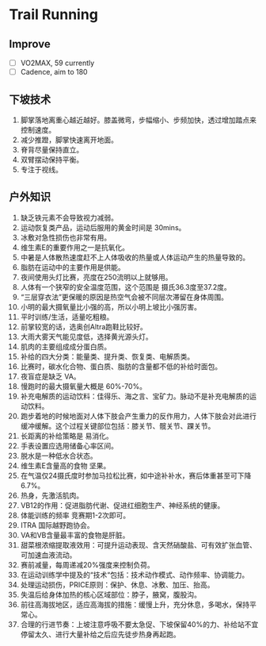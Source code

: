 # Trail Running

## Improve
 
- [ ] VO2MAX, 59 currently
- [ ] Cadence, aim to 180

## 下坡技术

1. 脚掌落地离重心越近越好。膝盖微弯，步幅缩小、步频加快，透过增加踏点来控制速度。
2. 减少推蹬，脚掌快速离开地面。
3. 脊背尽量保持直立。
4. 双臂摆动保持平衡。
5. 专注于视线。

## 户外知识

1. 缺乏铁元素不会导致视力减弱。
2. 运动恢复类产品，运动后服用的黄金时间是 30mins。
3. 冰敷对急性损伤也非常有用。
4. 维生素E的重要作用之一是抗氧化。
5. 中暑是人体散热速度赶不上人体吸收的热量或人体运动产生的热量导致的。
6. 脂肪在运动中的主要作用是供能。
7. 夜间使用头灯比赛，亮度在250流明以上就够用。
8. 人体有一个狭窄的安全温度范围，这个范围是 摄氏36.3度至37.2度。
9. “三层穿衣法”更保暖的原因是热空气会被不同层次滞留在身体周围。
10. 小明的最大摄氧量比小强的高，所以小明上坡比小强厉害。
11. 平时训练/生活，适量吃粗粮。
12. 前掌较宽的话，选奥创Altra跑鞋比较好。
13. 大雨大雾天气能见度低，选择黄光源头灯。
14. 肌肉的主要组成成分蛋白质。
15. 补给的四大分类：能量类、提升类、恢复类、电解质类。
16. 比赛时，碳水化合物、蛋白质、脂肪的含量都不低的补给时面包。
17. 夜盲症是缺乏 VA。
18. 慢跑时的最大摄氧量大概是 60%-70%。
19. 补充电解质的运动饮料：佳得乐、海之言、宝矿力。脉动不是补充电解质的运动饮料。
20. 跑步着地的时候地面对人体下肢会产生重力的反作用力，人体下肢会对此进行缓冲缓解。这个过程关键部位包括：膝关节、髋关节、踝关节。
21. 长距离的补给策略是 易消化。
22. 手表设置应选用储备心率区间。
23. 脱水是一种低水合状态。
24. 维生素E含量高的食物 坚果。
25. 在气温仅24摄氏度时参加马拉松比赛，如中途补补水，赛后体重甚至可下降6.7%。
26. 热身，先激活肌肉。
27. VB12的作用：促进脂肪代谢、促进红细胞生产、神经系统的健康。
28. 体能训练的频率 竞赛期1-2次即可。
29. ITRA 国际越野跑协会。
30. VA和VB含量最丰富的食物是肝脏。
31. 甜菜根浓缩提取液效用：可提升运动表现、含天然硝酸盐、可有效扩张血管、可加速血液流动。
32. 赛前减量，每周递减20%强度来控制负荷。
33. 在运动训练学中提及的“技术“包括：技术动作模式、动作频率、协调能力。
34. 处理运动损伤，PRICE原则：保护、休息、冰敷、加压、抬高。
35. 失温后给身体加热的核心区域部位：脖子，腋窝，腹股沟。
36. 前往高海拔地区，适应高海拔的措施：缓慢上升，充分休息，多喝水，保持平常心。
37. 合理的行进节奏：上坡注意呼吸不要太急促、下坡保留40%的力、补给站不宜停留太久、进行大量补给之后应先徒步热身再起跑。
